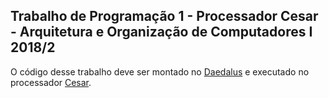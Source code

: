 ## Trabalho de Programação 1 - Processador Cesar - Arquitetura e Organização de Computadores I 2018/2
O código desse trabalho deve ser montado no [Daedalus](http://www.inf.ufrgs.br/arq/wiki/doku.php?id=daedalus) e executado no processador [Cesar](http://www.inf.ufrgs.br/arq/wiki/doku.php?id=cesar).
